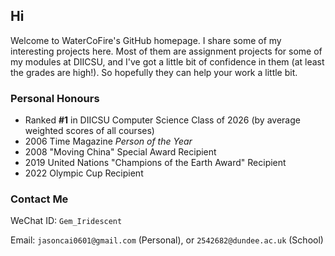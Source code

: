 ## Hi

Welcome to WaterCoFire's GitHub homepage. I share some of my interesting projects here. Most of them are assignment projects for some of my modules at DIICSU, and I've got a little bit of confidence in them (at least the grades are high!). So hopefully they can help your work a little bit.

### Personal Honours
 
 - Ranked **#1** in DIICSU Computer Science Class of 2026 (by average weighted scores of all courses)
 - 2006 Time Magazine _Person of the Year_
 - 2008 "Moving China" Special Award Recipient
 - 2019 United Nations "Champions of the Earth Award" Recipient
 - 2022 Olympic Cup Recipient

### Contact Me

WeChat ID: ```Gem_Iridescent```

Email: ```jasoncai0601@gmail.com``` (Personal), or ```2542682@dundee.ac.uk``` (School)
